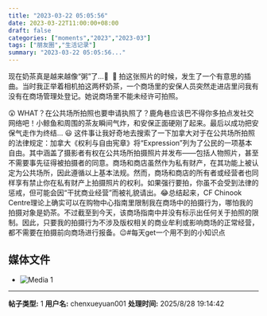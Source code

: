 ```yaml
---
title: "2023-03-22 05:05:56"
date: 2023-03-22T11:00:00+08:00
draft: false
categories: ["moments","2023","2023-03"]
tags: ["朋友圈","生活记录"]
summary: "2023-03-22 05:05:56..."
---
```


现在奶茶真是越来越像“粥”了…🤔
​
​📸 拍这张照片的时候，发生了一个有意思的插曲。当时我正举着相机拍这两杯奶茶，一个商场里的安保人员突然走进店里问我有没有在商场管理处登记。她说商场里不能未经许可拍照。

😲 WHAT？在公共场所拍照也要申请执照了？鹿角巷应该巴不得你多拍点发社交网络吧！小鲸鱼和周围的茶友瞬间气炸，和安保正面硬刚了起来。最后以成功把安保气走作为终结… 😃
​
​这件事让我好奇地去搜索了一下加拿大对于在公共场所拍照的法律规定：加拿大《权利与自由宪章》将“Expression”列为了公民的一项基本自由。其中涵盖了摄影者有权在公共场所拍摄照片并发布——包括人物照片，甚至不需要事先征得被拍摄者的同意。
​
​商场和商店虽然作为私有财产，在其功能上被认定为公共场所，因此遵循以上基本法规。然而，商场和商店的所有者或经营者也同样享有禁止你在私有财产上拍摄照片的权利。如果强行要拍，你虽不会受到法律的惩戒，但可能会因“干扰商业经营”而被礼貌请出。😂 
​
​总结起来，CF Chinook Centre理论上确实可以在购物中心指南里限制我在商场中的拍摄行为，哪怕我的拍摄对象是奶茶。不过截至到今天，该商场指南中并没有标示出任何关于拍照的限制。因此，只要我的拍摄行为不涉及版权相关的商业牟利或影响商场的正常经营，都不需要在拍摄前向商场进行报备。😉
​
​#每天get一个用不到的小知识点

## 媒体文件

- ![Media 1](/Moments/photos/2023-03-22/202303220505560.jpg)

---

**帖子类型:** 1
**用户名:** chenxueyuan001
**处理时间:** 2025/8/28 19:14:42